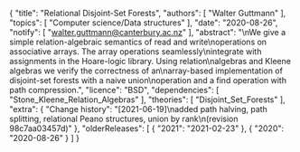 {
    "title": "Relational Disjoint-Set Forests",
    "authors": [
        "Walter Guttmann"
    ],
    "topics": [
        "Computer science/Data structures"
    ],
    "date": "2020-08-26",
    "notify": [
        "walter.guttmann@canterbury.ac.nz"
    ],
    "abstract": "\nWe give a simple relation-algebraic semantics of read and write\noperations on associative arrays. The array operations seamlessly\nintegrate with assignments in the Hoare-logic library. Using relation\nalgebras and Kleene algebras we verify the correctness of an\narray-based implementation of disjoint-set forests with a naive union\noperation and a find operation with path compression.",
    "licence": "BSD",
    "dependencies": [
        "Stone_Kleene_Relation_Algebras"
    ],
    "theories": [
        "Disjoint_Set_Forests"
    ],
    "extra": {
        "Change history": "[2021-06-19]\nadded path halving, path splitting, relational Peano structures, union by rank\n(revision 98c7aa03457d)"
    },
    "olderReleases": [
        {
            "2021": "2021-02-23"
        },
        {
            "2020": "2020-08-26"
        }
    ]
}